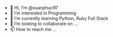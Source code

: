 - 👋 Hi, I’m @xuanphuc97
- 👀 I’m interested in Programming
- 🌱 I’m currently learning Python, Ruby Full Stack
- 💞️ I’m looking to collaborate on ...
- 📫 How to reach me ...

<!---
xuanphuc97/xuanphuc97 is a ✨ special ✨ repository because its `README.md` (this file) appears on your GitHub profile.
You can click the Preview link to take a look at your changes.
--->
